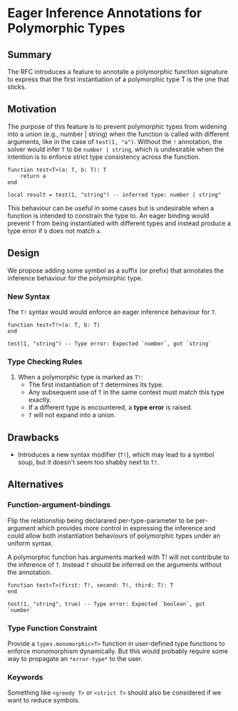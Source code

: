 # Eager Inference Annotations for Polymorphic Types

## Summary  

The RFC introduces a feature to annotate a polymorphic function signature to express that the first instantiation of a polymorphic type T is the one that sticks. 

## Motivation  

The purpose of this feature is to prevent polymorphic types from widening into a union (e.g., number | string) when the function is called with different arguments, like in the case of `test(1, "a")`. Without the `!` annotation, the solver would infer `T` to be `number | string`, which is undesirable when the intention is to enforce strict type consistency across the function. 

```luau
function test<T>(a: T, b: T): T
    return a
end

local result = test(1, "string") -- inferred type: number | string"
```

This behaviour can be useful in some cases but is undesirable when a function is intended to constrain the type to. An eager binding would prevent `T` from being instantiated with different types and instead produce a type error if `b` does not match `a`.  

## Design  

We propose adding some symbol as a suffix (or prefix) that annotates the inference behaviour for the polymorphic type.

### New Syntax  

The `T!` syntax would would enforce an eager inference behaviour for `T`.

```luau
function test<T!>(a: T, b: T)
end

test(1, "string") -- Type error: Expected `number`, got `string`
```


### Type Checking Rules  

1. When a polymorphic type is marked as `T!`:
   - The first instantiation of `T` determines its type.
   - Any subsequent use of `T` in the same context must match this type exactly.
   - If a different type is encountered, a **type error** is raised.
   - `T` will not expand into a union.

## Drawbacks  

- Introduces a new syntax modifier (`T!`), which may lead to a symbol soup, but it doesn't seem too shabby next to `T?`.

## Alternatives  
### Function-argument-bindings
Flip the relationship being declarared per-type-parameter to be per-argument which provides more control in expressing the inference and could allow both instantiation  behaviours of polymorphic types under an uniform syntax.

A polymorphic function has arguments marked with T! will not contribute to the inference of `T`. Instead `T` should be inferred on the arguments without the annotation.
```luau
function test<T>(first: T!, second: T!, third: T): T
end

test(1, "string", true) -- Type error: Expected `boolean`, got `number`
```
### Type Function Constraint
Provide a `types.monomorphic<T>` function in user-defined type functions to enforce monomorphism dynamically. But this would probably require some way to propagate an `*error-type*` to the user.
### Keywords
Something like `<greedy T>` or `<strict T>` should also be considered if we want to reduce symbols.



